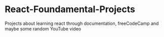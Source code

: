 # React-Foundamental-Projects
Projects about learning react through documentation, freeCodeCamp and maybe some random YouTube video
